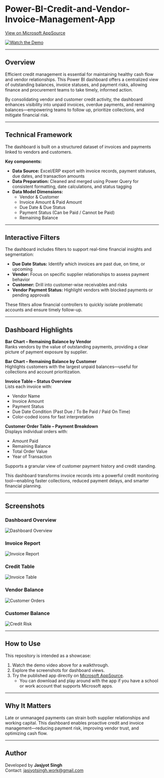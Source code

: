 # Power-BI-Credit-and-Vendor-Invoice-Management-App  

[View on Microsoft AppSource](https://appsource.microsoft.com/en-us/product/power-bi/dhyeyconsultingservicespvtltd1584430919382.credit-and-vendor-invoice-management?tab=Overview)  

[![Watch the Demo](https://img.youtube.com/vi/8jh7EHEbN8c/0.jpg)](https://youtu.be/8jh7EHEbN8c?si=VYP1PaS0kfkiAMqu)  

---

## Overview  

Efficient credit management is essential for maintaining healthy cash flow and vendor relationships. This Power BI dashboard offers a centralized view of outstanding balances, invoice statuses, and payment risks, allowing finance and procurement teams to take timely, informed action.  

By consolidating vendor and customer credit activity, the dashboard enhances visibility into unpaid invoices, overdue payments, and remaining balances—empowering teams to follow up, prioritize collections, and mitigate financial risk.  

---

## Technical Framework  

The dashboard is built on a structured dataset of invoices and payments linked to vendors and customers.  

**Key components:**  
- **Data Source:** Excel/ERP export with invoice records, payment statuses, due dates, and transaction amounts  
- **Data Preparation:** Cleaned and merged using Power Query for consistent formatting, date calculations, and status tagging  
- **Data Model Dimensions:**  
  - Vendor & Customer  
  - Invoice Amount & Paid Amount  
  - Due Date & Due Status  
  - Payment Status (Can be Paid / Cannot be Paid)  
  - Remaining Balance  

---

## Interactive Filters  

The dashboard includes filters to support real-time financial insights and segmentation:  
- **Due Date Status:** Identify which invoices are past due, on time, or upcoming  
- **Vendor:** Focus on specific supplier relationships to assess payment behavior  
- **Customer:** Drill into customer-wise receivables and risks  
- **Vendor Payment Status:** Highlight vendors with blocked payments or pending approvals  

These filters allow financial controllers to quickly isolate problematic accounts and ensure timely follow-up.  

---

## Dashboard Highlights  

**Bar Chart – Remaining Balance by Vendor**  
Ranks vendors by the value of outstanding payments, providing a clear picture of payment exposure by supplier.  

**Bar Chart – Remaining Balance by Customer**  
Highlights customers with the largest unpaid balances—useful for collections and account prioritization.  

**Invoice Table – Status Overview**  
Lists each invoice with:  
- Vendor Name  
- Invoice Amount  
- Payment Status  
- Due Date Condition (Past Due / To Be Paid / Paid On Time)  
- Color-coded icons for fast interpretation  

**Customer Order Table – Payment Breakdown**  
Displays individual orders with:  
- Amount Paid  
- Remaining Balance  
- Total Order Value  
- Year of Transaction  

Supports a granular view of customer payment history and credit standing.  

This dashboard transforms invoice records into a powerful credit monitoring tool—enabling faster collections, reduced payment delays, and smarter financial planning.  

---

## Screenshots  

### Dashboard Overview 
![Dashboard Overview](https://github.com/SuperfiedStudd/Power-BI-Credit-and-Vendor-Invoice-Management-App/blob/main/docs/dashboard_overview.png?raw=true)  

### Invoice Report
![Invoice Report](https://github.com/SuperfiedStudd/Power-BI-Credit-and-Vendor-Invoice-Management-App/blob/main/docs/invoicereport.png?raw=true)  

### Credit Table  
![Invoice Table](https://github.com/SuperfiedStudd/Power-BI-Credit-and-Vendor-Invoice-Management-App/blob/main/docs/credit.png?raw=true)  

### Vendor Balance  
![Customer Orders](https://github.com/SuperfiedStudd/Power-BI-Credit-and-Vendor-Invoice-Management-App/blob/main/docs/balance.png?raw=true)  

### Customer Balance 
![Credit Risk](https://github.com/SuperfiedStudd/Power-BI-Credit-and-Vendor-Invoice-Management-App/blob/main/docs/balance2.png?raw=true)  

---

## How to Use  

This repository is intended as a showcase:  
1. Watch the demo video above for a walkthrough.  
2. Explore the screenshots for dashboard views.  
3. Try the published app directly on [Microsoft AppSource](https://appsource.microsoft.com/en-us/product/power-bi/dhyeyconsultingservicespvtltd1584430919382.credit-and-vendor-invoice-management?tab=Overview).  
   - You can download and play around with the app if you have a school or work account that supports Microsoft apps.  

---

## Why It Matters  

Late or unmanaged payments can strain both supplier relationships and working capital. This dashboard enables proactive credit and invoice management—reducing payment risk, improving vendor trust, and optimizing cash flow.  

---

## Author  

Developed by **Jasjyot Singh**  
Contact: jasjyotsingh.work@gmail.com  

